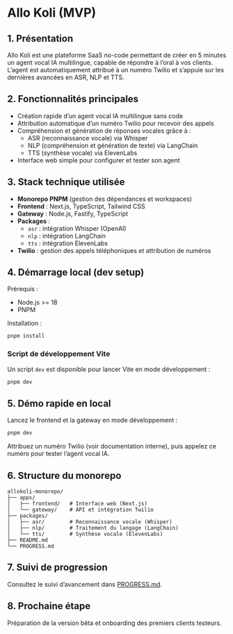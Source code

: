 # Allo Koli (MVP)

## 1. Présentation

Allo Koli est une plateforme SaaS no-code permettant de créer en 5 minutes un agent vocal IA multilingue, capable de répondre à l’oral à vos clients. L’agent est automatiquement attribué à un numéro Twilio et s’appuie sur les dernières avancées en ASR, NLP et TTS.

## 2. Fonctionnalités principales

- Création rapide d’un agent vocal IA multilingue sans code
- Attribution automatique d’un numéro Twilio pour recevoir des appels
- Compréhension et génération de réponses vocales grâce à :
  - ASR (reconnaissance vocale) via Whisper
  - NLP (compréhension et génération de texte) via LangChain
  - TTS (synthèse vocale) via ElevenLabs
- Interface web simple pour configurer et tester son agent

## 3. Stack technique utilisée

- **Monorepo PNPM** (gestion des dépendances et workspaces)
- **Frontend** : Next.js, TypeScript, Tailwind CSS
- **Gateway** : Node.js, Fastify, TypeScript
- **Packages** :
  - `asr` : intégration Whisper (OpenAI)
  - `nlp` : intégration LangChain
  - `tts` : intégration ElevenLabs
- **Twilio** : gestion des appels téléphoniques et attribution de numéros

## 4. Démarrage local (dev setup)

Prérequis :
- Node.js >= 18
- PNPM

Installation :
```bash
pnpm install
```

### Script de développement Vite

Un script `dev` est disponible pour lancer Vite en mode développement :
```bash
pnpm dev
```

## 5. Démo rapide en local

Lancez le frontend et la gateway en mode développement :
```bash
pnpm dev
```
Attribuez un numéro Twilio (voir documentation interne), puis appelez ce numéro pour tester l’agent vocal IA.

## 6. Structure du monorepo

```
allokoli-monorepo/
├── apps/
│   ├── frontend/   # Interface web (Next.js)
│   └── gateway/    # API et intégration Twilio
├── packages/
│   ├── asr/        # Reconnaissance vocale (Whisper)
│   ├── nlp/        # Traitement du langage (LangChain)
│   └── tts/        # Synthèse vocale (ElevenLabs)
├── README.md
└── PROGRESS.md
```

## 7. Suivi de progression

Consultez le suivi d’avancement dans [PROGRESS.md](./PROGRESS.md).

## 8. Prochaine étape

Préparation de la version bêta et onboarding des premiers clients testeurs.
